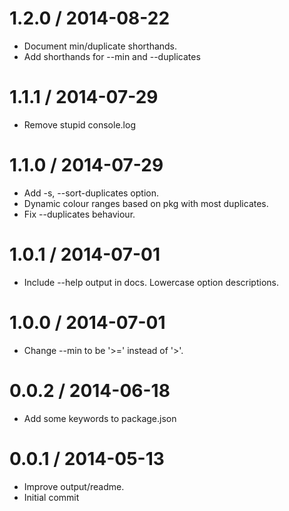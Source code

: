 
1.2.0 / 2014-08-22
==================

 * Document min/duplicate shorthands.
 * Add shorthands for --min and --duplicates

1.1.1 / 2014-07-29
==================

 * Remove stupid console.log

1.1.0 / 2014-07-29
==================

 * Add -s, --sort-duplicates option.
 * Dynamic colour ranges based on pkg with most duplicates.
 * Fix --duplicates behaviour.

1.0.1 / 2014-07-01
==================

 * Include --help output in docs. Lowercase option descriptions.

1.0.0 / 2014-07-01
==================

 * Change --min to be '>=' instead of '>'.

0.0.2 / 2014-06-18
==================

 * Add some keywords to package.json

0.0.1 / 2014-05-13
==================

 * Improve output/readme.
 * Initial commit
